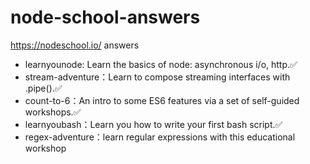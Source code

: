 # node-school-answers
https://nodeschool.io/ answers

- learnyounode: Learn the basics of node: asynchronous i/o, http.✅
- stream-adventure：Learn to compose streaming interfaces with .pipe().✅
- count-to-6：An intro to some ES6 features via a set of self-guided workshops.✅
- learnyoubash：Learn you how to write your first bash script.✅
- regex-adventure：learn regular expressions with this educational workshop
